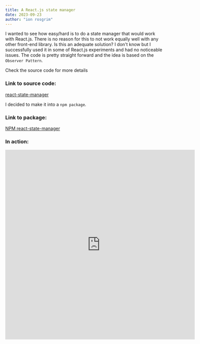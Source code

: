 ```yaml
---
title: A React.js state manager
date: 2023-09-23
author: "ion rosgrim"
---
```


I wanted to see how easy/hard is to do a state manager that would work with React.js. There is no reason for this to not work equally well with any other front-end library.
Is this an adequate solution? 
I don't know but I successfully used it in some of React.js experiments and had no noticeable issues.
The code is pretty straight forward and the idea is based on the `Observer Pattern`.


Check the source code for more details

### Link to source code:
[react-state-manager](https://github.com/irosgrim/react-state-manager)


I decided to make it into a `npm package`.

### Link to package:
[NPM react-state-manager](https://www.npmjs.com/package/@irosgrim/react-state-manager)


### In action:

<iframe src="https://irosgrim.github.io/state-management/" frameborder="0" width="600" height="600"></iframe>
